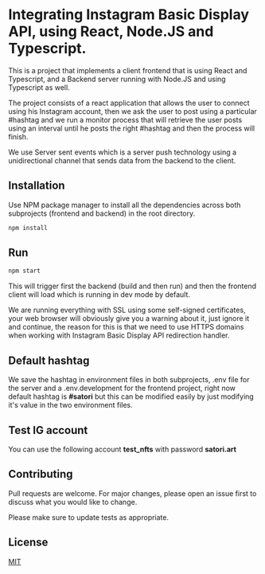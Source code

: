 # Integrating Instagram Basic Display API, using React, Node.JS and Typescript.

This is a project that implements a client frontend that is using React and Typescript, and a Backend server running with Node.JS and using Typescript as well.

The project consists of a react application that allows the user to connect using his Instagram account, then we ask the user to post using a particular #hashtag and we run a monitor process that will retrieve the user posts using an interval until he posts the right #hashtag and then the process will finish.

We use Server sent events which is a server push technology using a unidirectional channel that sends data from the backend to the client.

## Installation

Use NPM package manager to install all the dependencies across both subprojects (frontend and backend) in the root directory.

```bash
npm install
```

## Run

```python
npm start
```

This will trigger first the backend (build and then run) and then the frontend client will load which is running in dev mode by default.

We are running everything with SSL using some self-signed certificates, your web browser will obviously give you a warning about it, just ignore it and continue, the reason for this is that we need to use HTTPS domains when working with Instagram Basic Display API redirection handler.

## Default hashtag

We save the hashtag in environment files in both subprojects, .env file for the server and a .env.development for the frontend project, right now default hashtag is **#satori** but this can be modified easily by just modifying it's value in the two environment files. 

## Test IG account

You can use the following account **test_nfts** with password **satori.art**

## Contributing
Pull requests are welcome. For major changes, please open an issue first to discuss what you would like to change.

Please make sure to update tests as appropriate.

## License
[MIT](https://choosealicense.com/licenses/mit/)

